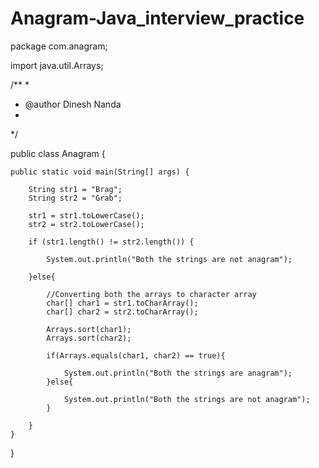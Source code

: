 # Anagram-Java_interview_practice
package com.anagram;

import java.util.Arrays;

/**
 *
 * @author Dinesh Nanda
 * 
 */

public class Anagram {

    public static void main(String[] args) {
        
        String str1 = "Brag";
        String str2 = "Grab";
        
        str1 = str1.toLowerCase();
        str2 = str2.toLowerCase();
        
        if (str1.length() != str2.length()) {  
            
            System.out.println("Both the strings are not anagram");
            
        }else{
            
            //Converting both the arrays to character array  
            char[] char1 = str1.toCharArray();
            char[] char2 = str2.toCharArray();
            
            Arrays.sort(char1);
            Arrays.sort(char2);
            
            if(Arrays.equals(char1, char2) == true){
                
                System.out.println("Both the strings are anagram");
            }else{
                
                System.out.println("Both the strings are not anagram");
            }
     
        }   
    }
}
